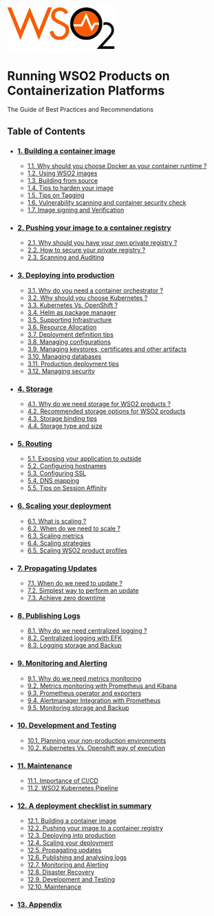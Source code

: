 <img src="imgs/wso2.jpg" width="250">

# Running WSO2 Products on Containerization Platforms
The Guide of Best Practices and Recommendations

## Table of Contents
- ### [1. Building a container image](https://github.com/wso2/container-guide/blob/master/build/Docker_as_Container_Runtime.md)
    * [1.1. Why should you choose Docker as your container runtime ?](https://github.com/wso2/container-guide)
    * [1.2. Using WSO2 images](https://github.com/wso2/container-guide)
    * [1.3. Building from source](https://github.com/wso2/container-guide)
    * [1.4. Tips to harden your image](https://github.com/wso2/container-guide)
    * [1.5. Tips on Tagging](https://github.com/wso2/container-guide)
    * [1.6. Vulnerability scanning and container security check](https://github.com/wso2/container-guide)
    * [1.7. Image signing and Verification](https://github.com/wso2/container-guide)

- ### [2. Pushing your image to a container registry](https://github.com/wso2/container-guide)
    * [2.1. Why should you have your own private registry ?](https://github.com/wso2/container-guide)
    * [2.2. How to secure your private registry ?](https://github.com/wso2/container-guide)
    * [2.3. Scanning and Auditing](https://github.com/wso2/container-guide) 

- ### [3. Deploying into production](https://github.com/wso2/container-guide)
    * [3.1. Why do you need a container orchestrator ?](https://github.com/wso2/container-guide)
    * [3.2. Why should you choose Kubernetes ?](https://github.com/wso2/container-guide)
    * [3.3. Kubernetes Vs. OpenShift ?](https://github.com/wso2/container-guide)
    * [3.4. Helm as package manager](https://github.com/wso2/container-guide) 
    * [3.5. Supporting Infrastructure](https://github.com/wso2/container-guide)
    * [3.6. Resource Allocation](https://github.com/wso2/container-guide)
    * [3.7. Deployment definition tips](https://github.com/wso2/container-guide) 
    * [3.8. Managing configurations](https://github.com/wso2/container-guide)  
    * [3.9. Managing keystores, certificates and other artifacts](https://github.com/wso2/container-guide/blob/master/deploy/Managing_Keystores_And_Truststores.md)
    * [3.10. Managing databases](https://github.com/wso2/container-guide)
    * [3.11. Production deployment tips](https://github.com/wso2/container-guide)
    * [3.12. Managing security](https://github.com/wso2/container-guide)

- ### [4. Storage](https://github.com/wso2/container-guide)
    * [4.1. Why do we need storage for WSO2 products ?](https://github.com/wso2/container-guide)
    * [4.2. Recommended storage options for WSO2 products](https://github.com/wso2/container-guide)
    * [4.3. Storage binding tips](https://github.com/wso2/container-guide)
    * [4.4. Storage type and size](https://github.com/wso2/container-guide)

- ### [5. Routing](https://github.com/wso2/container-guide/README.md)
    * [5.1. Exposing your application to outside](https://github.com/wso2/container-guide/blob/master/route/Routing.md#exposing-your-application-to-outside)
    * [5.2. Configuring hostnames](https://github.com/wso2/container-guide/blob/master/route/Routing.md#configuring-hostname)
    * [5.3. Configuring SSL](https://github.com/wso2/container-guide/blob/master/route/Routing.md#configuring-ssl)
    * [5.4. DNS mapping](https://github.com/wso2/container-guide/blob/master/route/Routing.md#dns-mapping)
    * [5.5. Tips on Session Affinity](https://github.com/wso2/container-guide/blob/master/route/Routing.md#tips-on-session-affinity)

- ### [6. Scaling your deployment](https://github.com/wso2/container-guide)
    * [6.1. What is scaling ?](https://github.com/wso2/container-guide/blob/master/scale/Scaling_Deployments.md#what-is-scaling?)
    * [6.2. When do we need to scale ?](https://github.com/wso2/container-guide/blob/master/scale/Scaling_Deployments.md#when-do-we-need-to-scale?)
    * [6.3. Scaling metrics](https://github.com/wso2/container-guide/blob/master/scale/Scaling_Deployments.md#scaling-metrics)
    * [6.4. Scaling strategies](https://github.com/wso2/container-guide/blob/master/scale/Scaling_Deployments.md#scaling-strategies)
    * [6.5. Scaling WSO2 product profiles](https://github.com/wso2/container-guide/blob/master/scale/Scaling_Deployments.md#scaling-wso2-product-profiles)

- ### [7. Propagating Updates](https://github.com/wso2/container-guide)
    * [7.1. When do we need to update ?](https://github.com/wso2/container-guide/blob/master/update/Propagating_Updates.md#when-do-we-need-to-update?)
    * [7.2. Simplest way to perform an update](https://github.com/wso2/container-guide/blob/master/update/Propagating_Updates.md#simplest-way-to-perform-an-update)
    * [7.3. Achieve zero downtime](https://github.com/wso2/container-guide/blob/master/update/Propagating_Updates.md#achieve-zero-downtime)

- ### [8. Publishing Logs](https://github.com/wso2/container-guide)
    * [8.1. Why do we need centralized logging ?](https://github.com/wso2/container-guide)
    * [8.2. Centralized logging with EFK](https://github.com/wso2/container-guide)
    * [8.3. Logging storage and Backup](https://github.com/wso2/container-guide)  

- ### [9. Monitoring and Alerting](https://github.com/wso2/container-guide)
    * [9.1. Why do we need metrics monitoring](https://github.com/wso2/container-guide)
    * [9.2. Metrics monitoring with Prometheus and Kibana](https://github.com/wso2/container-guide)
    * [9.3. Prometheus operator and exporters](https://github.com/wso2/container-guide)
    * [9.4. Alertmanager Integration with Prometheus](https://github.com/wso2/container-guide)
    * [9.5. Monitoring storage and Backup](https://github.com/wso2/container-guide)

- ### [10. Development and Testing](https://github.com/wso2/container-guide)
    * [10.1. Planning your non-production environments](https://github.com/wso2/container-guide)
    * [10.2. Kubernetes Vs. Openshift way of execution](https://github.com/wso2/container-guide)

- ### [11. Maintenance](https://github.com/wso2/container-guide)
    * [11.1. Importance of CI/CD](https://github.com/wso2/container-guide)
    * [11.2. WSO2 Kubernetes Pipeline](https://github.com/wso2/container-guide)

- ### [12. A deployment checklist in summary](https://github.com/wso2/container-guide)
    * [12.1. Building a container image](https://github.com/wso2/container-guide)
    * [12.2. Pushing your image to a container registry](https://github.com/wso2/container-guide)
    * [12.3. Deploying into production](https://github.com/wso2/container-guide)
    * [12.4. Scaling your deployment](https://github.com/wso2/container-guide)
    * [12.5. Propagating updates](https://github.com/wso2/container-guide)
    * [12.6. Publishing and analysing logs](https://github.com/wso2/container-guide)
    * [12.7. Monitoring and Alerting](https://github.com/wso2/container-guide)
    * [12.8. Disaster Recovery](https://github.com/wso2/container-guide)
    * [12.9. Development and Testing](https://github.com/wso2/container-guide)
    * [12.10. Maintenance](https://github.com/wso2/container-guide)

- ### [13. Appendix](https://github.com/wso2/container-guide)